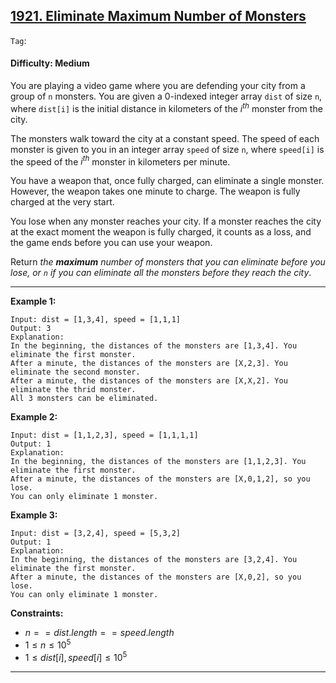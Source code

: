 ## [1921. Eliminate Maximum Number of Monsters](https://leetcode.com/problems/eliminate-maximum-number-of-monsters)

```Tag```:

#### Difficulty: Medium

You are playing a video game where you are defending your city from a group of ```n``` monsters. You are given a 0-indexed integer array ```dist``` of size ```n```, where ```dist[i]``` is the initial distance in kilometers of the $i^{th}$ monster from the city.

The monsters walk toward the city at a constant speed. The speed of each monster is given to you in an integer array ```speed``` of size ```n```, where ```speed[i]``` is the speed of the $i^{th}$ monster in kilometers per minute.

You have a weapon that, once fully charged, can eliminate a single monster. However, the weapon takes one minute to charge. The weapon is fully charged at the very start.

You lose when any monster reaches your city. If a monster reaches the city at the exact moment the weapon is fully charged, it counts as a loss, and the game ends before you can use your weapon.

Return _the __maximum__ number of monsters that you can eliminate before you lose, or ```n``` if you can eliminate all the monsters before they reach the city_.

---

__Example 1:__
```
Input: dist = [1,3,4], speed = [1,1,1]
Output: 3
Explanation:
In the beginning, the distances of the monsters are [1,3,4]. You eliminate the first monster.
After a minute, the distances of the monsters are [X,2,3]. You eliminate the second monster.
After a minute, the distances of the monsters are [X,X,2]. You eliminate the thrid monster.
All 3 monsters can be eliminated.
```

__Example 2:__
```
Input: dist = [1,1,2,3], speed = [1,1,1,1]
Output: 1
Explanation:
In the beginning, the distances of the monsters are [1,1,2,3]. You eliminate the first monster.
After a minute, the distances of the monsters are [X,0,1,2], so you lose.
You can only eliminate 1 monster.
```

__Example 3:__
```
Input: dist = [3,2,4], speed = [5,3,2]
Output: 1
Explanation:
In the beginning, the distances of the monsters are [3,2,4]. You eliminate the first monster.
After a minute, the distances of the monsters are [X,0,2], so you lose.
You can only eliminate 1 monster.
```

__Constraints:__

- $n == dist.length == speed.length$
- $1 \le n \le 10^5$
- $1 \le dist[i], speed[i] \le 10^5$

---
